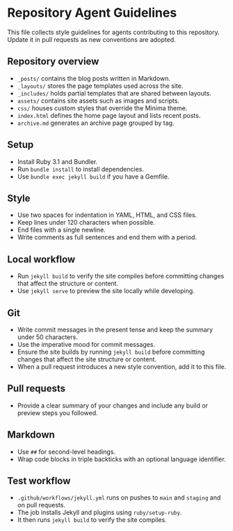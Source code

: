 # Repository Agent Guidelines

This file collects style guidelines for agents contributing to this repository.
Update it in pull requests as new conventions are adopted.

## Repository overview
- `_posts/` contains the blog posts written in Markdown.
- `_layouts/` stores the page templates used across the site.
- `_includes/` holds partial templates that are shared between layouts.
- `assets/` contains site assets such as images and scripts.
- `css/` houses custom styles that override the Minima theme.
- `index.html` defines the home page layout and lists recent posts.
- `archive.md` generates an archive page grouped by tag.

## Setup
- Install Ruby 3.1 and Bundler.
- Run `bundle install` to install dependencies.
- Use `bundle exec jekyll build` if you have a Gemfile.

## Style
- Use two spaces for indentation in YAML, HTML, and CSS files.
- Keep lines under 120 characters when possible.
- End files with a single newline.
- Write comments as full sentences and end them with a period.

## Local workflow
- Run `jekyll build` to verify the site compiles before committing changes that affect the structure or content.
- Use `jekyll serve` to preview the site locally while developing.

## Git
- Write commit messages in the present tense and keep the summary under 50 characters.
- Use the imperative mood for commit messages.
- Ensure the site builds by running `jekyll build` before committing changes that affect the site structure or content.
- When a pull request introduces a new style convention, add it to this file.

## Pull requests
- Provide a clear summary of your changes and include any build or preview steps you followed.

## Markdown
- Use `##` for second-level headings.
- Wrap code blocks in triple backticks with an optional language identifier.

## Test workflow
- `.github/workflows/jekyll.yml` runs on pushes to `main` and `staging` and on pull requests.
- The job installs Jekyll and plugins using `ruby/setup-ruby`.
- It then runs `jekyll build` to verify the site compiles.

